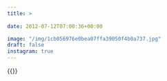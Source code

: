 ```yaml
---
title: >
  
date: 2012-07-12T07:00:36+00:00

image: "/img/1cb056976e0bea07ffa39050f4b0a737.jpg"
draft: false
instagram: true
---
```


{{<photo src="/img/1cb056976e0bea07ffa39050f4b0a737.jpg">}}
